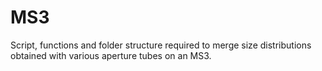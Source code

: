 MS3
===

Script, functions and folder structure required to merge size distributions obtained with various aperture tubes on an MS3.